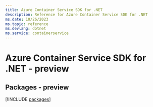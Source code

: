 ```yaml
---
title: Azure Container Service SDK for .NET
description: Reference for Azure Container Service SDK for .NET
ms.date: 10/26/2023
ms.topic: reference
ms.devlang: dotnet
ms.service: containerservice
---
```

# Azure Container Service SDK for .NET - preview
## Packages - preview
[!INCLUDE [packages](container-service-index.md)]